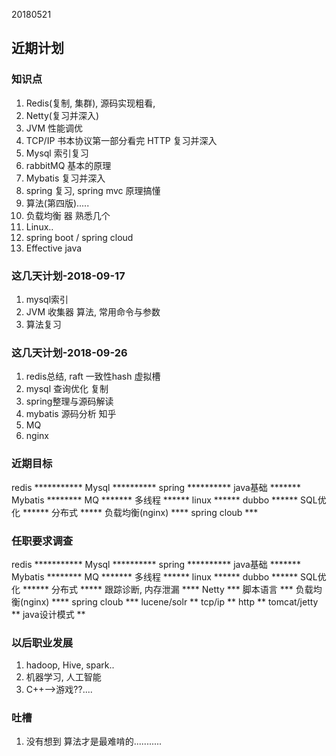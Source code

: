 20180521

## 近期计划

### 知识点
1. Redis(复制, 集群), 源码实现粗看, 
2. Netty(复习并深入)
2. JVM 性能调优
2. TCP/IP 书本协议第一部分看完   HTTP 复习并深入
3. Mysql 索引复习
4. rabbitMQ 基本的原理
7. Mybatis 复习并深入
5. spring 复习, spring mvc 原理搞懂
9. 算法(第四版).....
6. 负载均衡 器 熟悉几个
8. Linux..
10. spring boot / spring cloud
11. Effective java

### 这几天计划-2018-09-17
1. mysql索引
2. JVM 收集器 算法, 常用命令与参数
3. 算法复习

### 这几天计划-2018-09-26
1. redis总结, raft 一致性hash 虚拟槽
1. mysql 查询优化 复制
1. spring整理与源码解读
1. mybatis 源码分析 知乎
1. MQ
1. nginx


### 近期目标
redis                    	***********
Mysql                    	**********
spring						**********
java基础					    *******
Mybatis						********
MQ                       	*******
多线程                   	******
linux                    	******
dubbo						******
SQL优化                  	******
分布式						*****
负载均衡(nginx)          	****
spring cloub				***

### 任职要求调查
redis                    	***********
Mysql                    	**********
spring						**********
java基础					    *******
Mybatis						********
MQ                       	*******
多线程                   	******
linux                    	******
dubbo						******
SQL优化                  	******
分布式						*****
跟踪诊断, 内存泄漏       	****
Netty                    	***
脚本语言                 	***
负载均衡(nginx)          	****
spring cloub				***
lucene/solr					**
tcp/ip						**
http						**
tomcat/jetty				**
java设计模式				    **

### 以后职业发展
1. hadoop, Hive, spark..
2. 机器学习, 人工智能
3. C++-->游戏??....

### 吐槽
1. 没有想到 算法才是最难啃的...........
